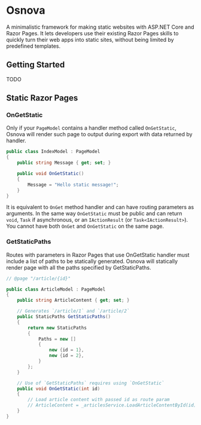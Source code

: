 # Osnova

A minimalistic framework for making static websites with ASP.NET Core and Razor Pages. It lets developers use their existing Razor Pages skills to quickly turn their web apps into static sites, without being limited by predefined templates.

## Getting Started

TODO

## Static Razor Pages

### OnGetStatic

Only if your `PageModel` contains a handler method called `OnGetStatic`, Osnova will render such page to output during export with data returned by handler.

```csharp
public class IndexModel : PageModel
{
    public string Message { get; set; }

    public void OnGetStatic()
    {
        Message = "Hello static message!";
    }
}
```

It is equivalent to `OnGet` method handler and can have routing parameters as arguments. In the same way `OnGetStatic` must be public and can return `void`, `Task` if asynchronous, or an `IActionResult` (or `Task<IActionResult>`).
You cannot have both `OnGet` and `OnGetStatic` on the same page.

### GetStaticPaths

Routes with parameters in Razor Pages that use OnGetStatic handler must include a list of paths to be statically generated. Osnova will statically render page with all the paths specified by GetStaticPaths.

```csharp
// @page "/article/{id}"

public class ArticleModel : PageModel
{
    public string ArticleContent { get; set; }

    // Generates `/article/1` and `/article/2`
    public StaticPaths GetStaticPaths()
    {
        return new StaticPaths
        {
            Paths = new []
            {
                new {id = 1}, 
                new {id = 2},
            }
        };
    }

    // Use of `GetStaticPaths` requires using `OnGetStatic`
    public void OnGetStatic(int id)
    {
        // Load article content with passed id as route param
        // ArticleContent = _articlesService.LoadArticleContentById(id);
    }
}
```
